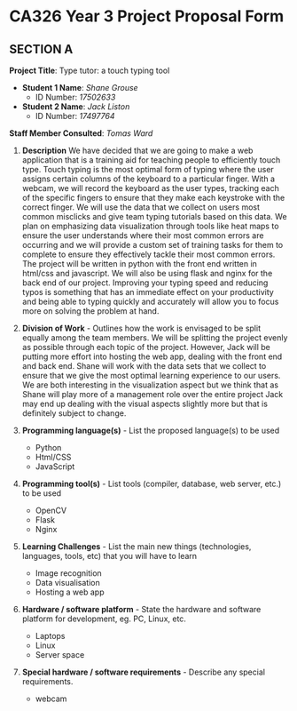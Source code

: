 
# CA326 Year 3 Project Proposal Form

## SECTION A

**Project Title**: Type tutor: a touch typing tool

- **Student 1 Name**: *Shane Grouse*
    - ID Number: *17502633*
- **Student 2 Name**: *Jack Liston*
    - ID Number: *17497764*


**Staff Member Consulted**: *Tomas Ward* 
1. **Description**
We have decided that we are going to make a web application that is a training aid for teaching people to efficiently touch type. Touch typing is the most optimal form of typing where the user assigns certain columns of the keyboard to a particular finger. With a webcam, we will record the keyboard as the user types, tracking each of the specific fingers to ensure that they make each keystroke with the correct finger. We will use the data that we collect on users most common misclicks and give team typing tutorials based on this data.
We plan on emphasizing data visualization through tools like heat maps to ensure the user understands where their most common errors are occurring and we will provide a custom set of training tasks for them to complete to ensure they effectively tackle their most common errors. The project will be written in python with the front end written in html/css and javascript. We will also be using flask and nginx for the back end of our project. 
Improving your typing speed and reducing typos is something that has an immediate effect on your productivity and being able to typing quickly and accurately will allow you to focus more on solving the problem at hand.

2. **Division of Work** - Outlines how the work is envisaged to be split equally among the team members.
We will be splitting the project evenly as possible through each topic of the project. However, Jack will be putting more effort into hosting the web app, dealing with the front end and back end. Shane will work with the data sets that we collect to ensure that we give the most optimal learning experience to our users. We are both interesting in the visualization aspect but we think that as Shane will play more of a management role over the entire project Jack may end up dealing with the visual aspects slightly more but that is definitely subject to change.
3. **Programming language(s)** - List the proposed language(s) to be used
    * Python
    * Html/CSS
    * JavaScript
4. **Programming tool(s)** - List tools (compiler, database, web server, etc.) to be used
    * OpenCV
    * Flask
    * Nginx
5. **Learning Challenges** - List the main new things (technologies, languages, tools, etc) that you will have to learn
    * Image recognition
    * Data visualisation
    * Hosting a web app
6. **Hardware / software platform** - State the hardware and software platform for development, eg. PC, Linux, etc.
    * Laptops
    * Linux
    * Server space
7. **Special hardware / software requirements** - Describe any special requirements.
    * webcam
